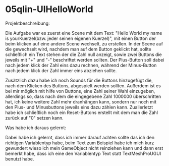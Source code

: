 # 05qlin-UIHelloWorld

Projektbeschreibung:

Die Aufgabe war es zuerst eine Scene mit dem Text: "Hello World my name is yourKuerzel(bzw. jeder seinen eigenen Kuerzel)", mit einen Button der beim klicken auf eine andere Scene wechselt, zu erstellen.
In der Scene auf die gewechselt wird, nachdem man auf dem Button geklickt hat, sollte schließlich ein Text stehen der die Zahl null anzeigt, sowie zwei Buttons die jeweils mit "+" und "-" beschriftet werden sollten. Der Plus-Button soll dabei nach jedem klick der Zahl eins dazu rechnen, während der Minus-Button nach jedem klick der Zahl immer eins abziehen sollte. 

Zusätzlich dazu habe ich noch Sounds für die Buttons hinzugefügt die, nach dem Klicken des Buttons, abgespielt werden sollten. Außerdem ist es bei mir möglich mit hilfe von Buttons, eine Zahl seiner Wahl einzugeben, allerdings so, dass nach dem die eingegebene Zahl 1000000 überschritten hat, ich keine weitere Zahl mehr dranhängen kann, sondern nur noch mit den Plus- und Minusbuttons jeweils eins dazu zählen kann. Zuallerletzt habe ich schließlich noch ein Reset-Buttons erstellt mit dem man die Zahl zurück auf "0" setzen kann. 

Was habe ich daraus gelernt:

Dabei habe ich gelernt, dass ich immer darauf achten sollte das ich den richtigen Variablentyp habe, beim Text zum Beispiel habe ich mich kurz gewundert wieso ich mein GameObject nicht reinziehen kann und dann erst bemerkt habe, dass ich eine den Variablentyp Text statt TextMeshProUGUI benutzt habe. 

